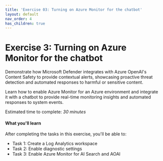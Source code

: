 ```yaml
---
title: 'Exercise 03: Turning on Azure Monitor for the chatbot'
layout: default
nav_order: 4
has_children: true
---
```


# **Exercise 3: Turning on Azure Monitor for the chatbot**

Demonstrate how Microsoft Defender integrates with Azure OpenAI's Content Safety to provide contextual alerts, showcasing proactive threat detection and automated responses to harmful or sensitive content.

Learn how to enable Azure Monitor for an Azure environment and integrate it with a chatbot to provide real-time monitoring insights and automated responses to system events.

Estimated time to complete: *30 minutes*

#### **What you'll learn**

After completing the tasks in this exercise, you'll be  able to:

- Task 1: Create a Log Analytics workspace 
- Task 2: Enable diagnostic settings
- Task 3: Enable Azure Monitor for AI Search and AOAI
